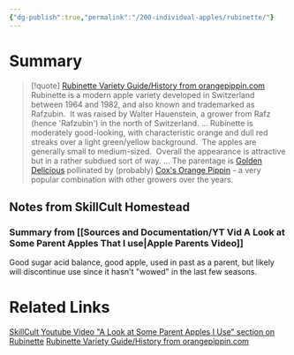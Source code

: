 ```yaml
---
{"dg-publish":true,"permalink":"/200-individual-apples/rubinette/"}
---
```


# Summary
>[!quote] [Rubinette Variety Guide/History from orangepippin.com](https://www.orangepippin.com/varieties/apples/rubinette)
Rubinette is a modern apple variety developed in Switzerland between 1964 and 1982, and also known and trademarked as Rafzubin.  It was raised by Walter Hauenstein, a grower from Rafz (hence 'Rafzubin') in the north of Switzerland. 
>...
Rubinette is moderately good-looking, with characteristic orange and dull red streaks over a light green/yellow background.  The apples are generally small to medium-sized.  Overall the appearance is attractive but in a rather subdued sort of way.
>...
The parentage is [Golden Delicious](https://www.orangepippin.com/varieties/apples/golden-delicious) pollinated by (probably) [Cox's Orange Pippin](https://www.orangepippin.com/varieties/apples/coxs-orange-pippin) - a very popular combination with other growers over the years.

## Notes from SkillCult Homestead

### Summary from [[Sources and Documentation/YT Vid A Look at Some Parent Apples That I use\|Apple Parents Video]]

Good sugar acid balance, good apple, used in past as a parent, but likely will discontinue use since it hasn't "wowed" in the last few seasons.

# Related Links
[SkillCult Youtube Video "A Look at Some Parent Apples I Use" section on Rubinette](https://youtu.be/LIAM1_1z5IU?t=215)
[Rubinette Variety Guide/History from orangepippin.com](https://www.orangepippin.com/varieties/apples/rubinette)